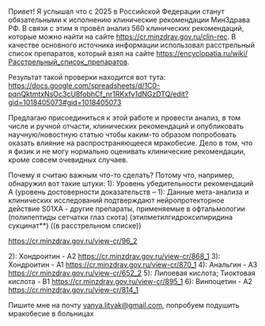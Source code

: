 Привет! Я услышал что с 2025 в Российской Федерации станут обязательными к исполнению клинические рекомендации МинЗдрава РФ. В связи с этим я провёл анализ 560 клинических рекомендаций, которые можно найти на сайте https://cr.minzdrav.gov.ru/clin-rec. В качестве основного источника информации использовал расстрельный список препаратов, который взял на сайте https://encyclopatia.ru/wiki/Расстрельный_список_препаратов.

Результат такой проверки находится вот тута: https://docs.google.com/spreadsheets/d/1C0-pqnQktmtxNsOc3cU8fobhCf_nr1RKxfv1dNGzDTQ/edit?gid=1018405073#gid=1018405073

Предлагаю присоединиться к этой работе и провести анализ, в том числе и ручной отчасти, клинических рекомендаций и опубликовать научную/новостную статью чтобы каким-то образом попробовать оказать влияние на распространяющееся мракобесие. Дело в том, что я физик и не могу нормально оценивать клинические рекомендации, кроме совсем очевидных случаев.

Почему я считаю важным что-то сделать? Потому что, например, обнаружил вот такие штуки:
1):
Уровень убедительности рекомендаций А (уровень достоверности доказательств – 1):
Данные мета-анализа и клинических исследований подтверждают нейропротекторное действие S01XA - другие препараты, применяемые в офтальмологии (полипептиды сетчатки глаз скота)
(этилметилгидроксипиридина сукцинат**) ((в расстрельном списке))

https://cr.minzdrav.gov.ru/view-cr/96_2

2): Хондроитин - А2  https://cr.minzdrav.gov.ru/view-cr/868_1
3): Хондроитин - А1 https://cr.minzdrav.gov.ru/view-cr/870_1
4): Анальгин - А3 https://cr.minzdrav.gov.ru/view-cr/652_2
5): Липоевая кислота; Тиоктовая кислота - В1  https://cr.minzdrav.gov.ru/view-cr/895_1
6): Винпоцетин - А2 https://cr.minzdrav.gov.ru/view-cr/814_1


Пишите мне на почту vanya.litvak@gmail.com, попробуем подушить мракобесие в больницах
